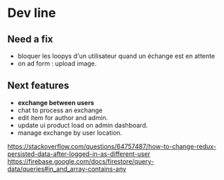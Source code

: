 # Dev line

## Need a fix

- bloquer les loopys d'un utilisateur quand un échange est en attente
- on ad form : upload image.

## Next features

- **exchange between users**
- chat to process an exchange
- edit item for author and admin.
- update ui product load on admin dashboard.
- manage exchange by user location.

<https://stackoverflow.com/questions/64757487/how-to-change-redux-persisted-data-after-logged-in-as-different-user>
<https://firebase.google.com/docs/firestore/query-data/queries#in_and_array-contains-any>

